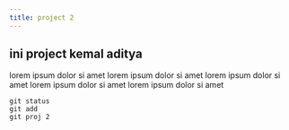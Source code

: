 ```yaml
---
title: project 2
---
```


## ini project kemal aditya

lorem ipsum dolor si amet
lorem ipsum dolor si amet
lorem ipsum dolor si amet
lorem ipsum dolor si amet
lorem ipsum dolor si amet

```
git status
git add
git proj 2
```
